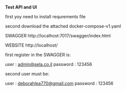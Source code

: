 **Test API and UI**

first yoy need to install requrements file 

second download the attached docker-compose-v1.yaml

SWAGGER http://localhost:7017/swagger/index.html

WEBSITE http://localhost/

first register in the SWAGGER is:

user : admin@sela.co.il
password : 123456

second user must be:

user : deborahlea770@gmail.com
password : 123456